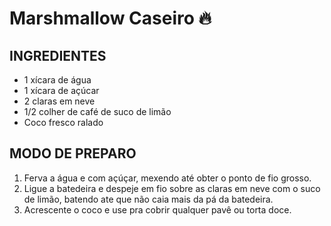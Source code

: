 # Marshmallow Caseiro :fire:

## INGREDIENTES

- 1 xícara de água
- 1 xícara de açúcar
- 2 claras em neve
- 1/2 colher de café de suco de limão
- Coco fresco ralado

## MODO DE PREPARO

1. Ferva a água e com açúçar, mexendo até obter o ponto de fio grosso.
2. Ligue a batedeira e despeje em fio sobre as claras em neve com o suco de limão, batendo ate que não caia mais da pá da batedeira.
3. Acrescente o coco e use pra cobrir qualquer pavê ou torta doce.